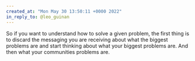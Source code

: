 ```yaml
---
created_at: "Mon May 30 13:50:11 +0000 2022"
in_reply_to: @leo_guinan
---
```


So if you want to understand how to solve a given problem, the first thing is to discard the messaging you are receiving about what the biggest problems are and start thinking about what your biggest problems are. And then what your communities problems are.